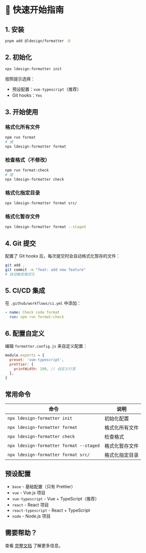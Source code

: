 # 🚀 快速开始指南

## 1. 安装

```bash
pnpm add @ldesign/formatter -D
```

## 2. 初始化

```bash
npx ldesign-formatter init
```

按照提示选择：
- 预设配置：`vue-typescript`（推荐）
- Git hooks：`Yes`

## 3. 开始使用

### 格式化所有文件
```bash
npm run format
# 或
npx ldesign-formatter format
```

### 检查格式（不修改）
```bash
npm run format:check
# 或
npx ldesign-formatter check
```

### 格式化指定目录
```bash
npx ldesign-formatter format src/
```

### 格式化暂存文件
```bash
npx ldesign-formatter format --staged
```

## 4. Git 提交

配置了 Git hooks 后，每次提交时会自动格式化暂存的文件：

```bash
git add .
git commit -m "feat: add new feature"
# 自动触发格式化
```

## 5. CI/CD 集成

在 `.github/workflows/ci.yml` 中添加：

```yaml
- name: Check code format
  run: npm run format:check
```

## 6. 配置自定义

编辑 `formatter.config.js` 来自定义配置：

```javascript
module.exports = {
  preset: 'vue-typescript',
  prettier: {
    printWidth: 100, // 自定义行宽
  },
}
```

## 常用命令

| 命令 | 说明 |
|------|------|
| `npx ldesign-formatter init` | 初始化配置 |
| `npx ldesign-formatter format` | 格式化所有文件 |
| `npx ldesign-formatter check` | 检查格式 |
| `npx ldesign-formatter format --staged` | 格式化暂存文件 |
| `npx ldesign-formatter format src/` | 格式化指定目录 |

## 预设配置

- `base` - 基础配置（只有 Prettier）
- `vue` - Vue.js 项目
- `vue-typescript` - Vue + TypeScript（推荐）
- `react` - React 项目
- `react-typescript` - React + TypeScript
- `node` - Node.js 项目

## 需要帮助？

查看 [完整文档](./README.md) 了解更多信息。

